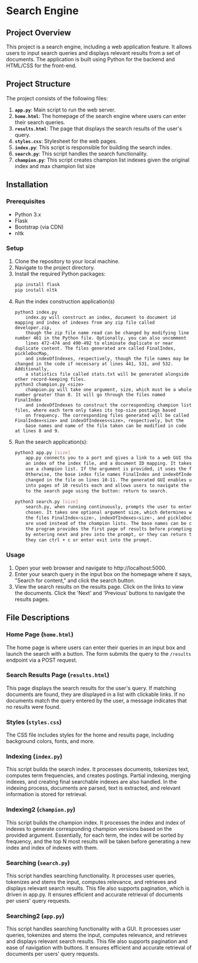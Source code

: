 # Search Engine

## Project Overview
This project is a search engine, including a web application feature. It allows users to input search queries and displays relevant results from a set of documents. The application is built using Python for the backend and HTML/CSS for the front-end.

## Project Structure
The project consists of the following files:

1. **`app.py`**: Main script to run the web server.
2. **`home.html`**: The homepage of the search engine where users can enter their search queries.
3. **`results.html`**: The page that displays the search results of the user's query.
4. **`styles.css`**: Stylesheet for the web pages.
5. **`index.py`**: This script is responsible for building the search index.
6. **`search.py`**: This script handles the search functionality.
7. **`champion.py`**: This script creates champion list indexes given the original index and max champion list size

## Installation

### Prerequisites
- Python 3.x
- Flask
- Bootstrap (via CDN)
- nltk

### Setup
1. Clone the repository to your local machine.
2. Navigate to the project directory.
3. Install the required Python packages:
    ```bash
    pip install flask
    pip install nltk
     ```
4. Run the index construction application(s)
    ```
    python3 index.py
        index.py will construct an index, document to document id mapping and index of indexes from any zip file called developer.zip,
        though the zip file name read can be changed by modifying line number 461 in the Python file. Optionally, you can also uncomment
        lines 472-474 and 490-492 to eliminate duplicate or near duplicate content. The files generated are called FinalIndex, pickleDocMap, 
        and indexOfIndexes, respectively, though the file names may be changed in the code if necessary at lines 441, 531, and 532. Additionally,
        a statistics file called stats.txt will be generated alongside other record-keeping files.
    python3 champion.py <size>
        champion.py will take one argument, size, which must be a whole number greater than 0. It will go through the files named FinalIndex 
        and indexOfIndexes to construct the corresponding champion list files, where each term only takes its top-size postings based
        on frequency. The corresponding files generated will be called FinalIndex<size> and indexOfIndexes<size>, respectively, but the
        base names and name of the file taken can be modified in code at lines 8 and 9.
    ```
5. Run the search application(s):
    ```bash
    python3 app.py [size]
        app.py connects you to a port and gives a link to a web GUI that enables you to search queries, given that you have an index file,
        an index of the index file, and a document ID mapping. It takes one optional argument size, which determines whether or not you
        use a champion list. If the argument is provided, it uses the files FinalIndex<size>, indexOfIndexes<size>, and pickleDocMap to run.
        Otherwise, the base index file names FinalIndex and indexOfIndexes are used instead of the champion lists. The base names can be
        changed in the file on lines 10-11. The generated GUI enables users to search queries in the search bar. It also breaks up the results
        into pages of 10 results each and allows users to navigate the next and previous pages through the next and prev buttons or to return
        to the search page using the button: return to search.
    
    python3 search.py [size]
        search.py, when running continuously, prompts the user to enter a query or to exit the program, providing paged results when the former is
        chosen. It takes one optional argument size, which determines whether or not you use a champion list. If the argument is provided, it uses
        the files FinalIndex<size>, indexOfIndexes<size>, and pickleDocMap to run. Otherwise, the base index file names FinalIndex and indexOfIndexes
        are used instead of the champion lists. The base names can be changed in the file on lines 123-124. When the entered query has results,
        the program provides the first page of results before prompting the user to enter their next actions. The users can navigate between pages
        by entering next and prev into the prompt, or they can return to the search prompt by entering search. When the user wants to exit the program,
        they can ctrl + c or enter exit into the prompt.
    ```

### Usage
1. Open your web browser and navigate to http://localhost:5000.
2. Enter your search query in the input box on the homepage where it says, "Search for content," and click the search button.
3. View the search results on the results page. Click on the links to view the documents. Click the 'Next' and 'Previous' buttons to navigate the results pages. 

## File Descriptions

### Home Page (`home.html`)
The home page is where users can enter their queries in an input box and launch the search with a button. The form submits the query to the `/results` endpoint via a POST request.

### Search Results Page (`results.html`)
This page displays the search results for the user's query. If matching documents are found, they are displayed in a list with clickable links. If no documents match the query entered by the user, a message indicates that no results were found. 

### Styles (`styles.css`)
The CSS file includes styles for the home and results page, including background colors, fonts, and more. 

### Indexing (`index.py`)
This script builds the search index. It processes documents, tokenizes text, computes term frequencies, and creates postings. Partial indexing, merging indexes, and creating final searchable indexes are also handled. In the indexing process, documents are parsed, text is extracted, and relevant information is stored for retrieval. 

### Indexing2 (`champion.py`)
This script builds the champion index. It processes the index and index of indexes to generate corresponding champion versions based on the provided argument. Essentially, for each term, the index will be sorted by frequency, and the top N most results will be taken before generating a new index and index of indexes with them.

### Searching (`search.py`)
This script handles searching functionality. It processes user queries, tokenizes and stems the input, computes relevance, and retrieves and displays relevant search results. This file also supports pagination, which is driven in app.py. It ensures efficient and accurate retrieval of documents per users' query requests.

### Searching2 (`app.py`)
This script handles searching functionality with a GUI. It processes user queries, tokenizes and stems the input, computes relevance, and retrieves and displays relevant search results. This file also supports pagination and ease of navigation with buttons. It ensures efficient and accurate retrieval of documents per users' query requests.
